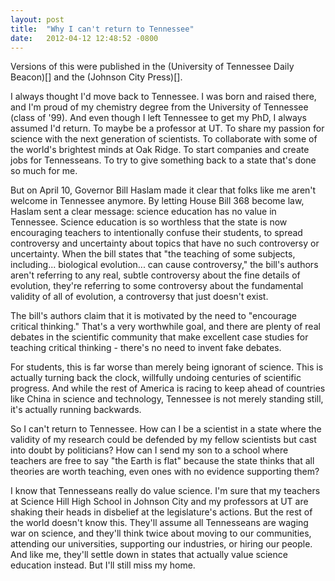 ```yaml
---
layout: post
title:  "Why I can't return to Tennessee"
date:   2012-04-12 12:48:52 -0800
---
```


Versions of this were published in the (University of Tennessee Daily Beacon)[] and the (Johnson City Press)[].

I always thought I'd move back to Tennessee. I was born and raised there, and I'm proud of my chemistry degree from the University of Tennessee (class of '99). And even though I left Tennessee to get my PhD, I always assumed I'd return. To maybe be a professor at UT. To share my passion for science with the next generation of scientists. To collaborate with some of the world's brightest minds at Oak Ridge. To start companies and create jobs for Tennesseans. To try to give something back to a state that's done so much for me.

But on April 10, Governor Bill Haslam made it clear that folks like me aren't welcome in Tennessee anymore. By letting House Bill 368 become law, Haslam sent a clear message: science education has no value in Tennessee. Science education is so worthless that the state is now encouraging teachers to intentionally confuse their students, to spread controversy and uncertainty about topics that have no such controversy or uncertainty. When the bill states that "the teaching of some subjects, including... biological evolution... can cause controversy," the bill's authors aren't referring to any real, subtle controversy about the fine details of evolution, they're referring to some controversy about the fundamental validity of all of evolution, a controversy that just doesn't exist.

The bill's authors claim that it is motivated by the need to "encourage critical thinking." That's a very worthwhile goal, and there are plenty of real debates in the scientific community that make excellent case studies for teaching critical thinking - there's no need to invent fake debates.

For students, this is far worse than merely being ignorant of science. This is actually turning back the clock, willfully undoing centuries of scientific progress. And while the rest of America is racing to keep ahead of countries like China in science and technology, Tennessee is not merely standing still, it's actually running backwards.

So I can't return to Tennessee. How can I be a scientist in a state where the validity of my research could be defended by my fellow scientists but cast into doubt by politicians? How can I send my son to a school where teachers are free to say "the Earth is flat" because the state thinks that all theories are worth teaching, even ones with no evidence supporting them?

I know that Tennesseans really do value science. I'm sure that my teachers at Science Hill High School in Johnson City and my professors at UT are shaking their heads in disbelief at the legislature's actions. But the rest of the world doesn't know this. They'll assume all Tennesseans are waging war on science, and they'll think twice about moving to our communities, attending our universities, supporting our industries, or hiring our people. And like me, they'll settle down in states that actually value science education instead. But I'll still miss my home.